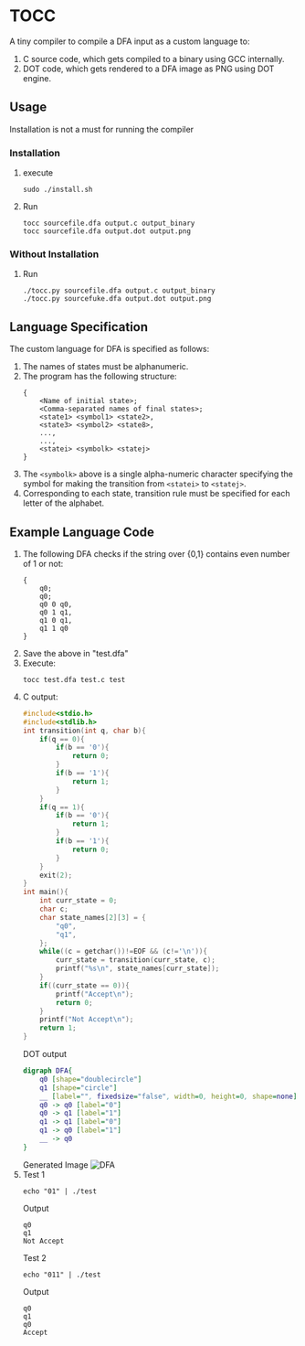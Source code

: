 # TOCC
A tiny compiler to compile a DFA input as a custom language to:
1. C source code, which gets compiled to a binary using GCC internally.
2. DOT code, which gets rendered to a DFA image as PNG using DOT engine.

## Usage
Installation is not a must for running the compiler

### Installation
1. execute
   ```
   sudo ./install.sh
   ```
2. Run
   ```
   tocc sourcefile.dfa output.c output_binary
   tocc sourcefile.dfa output.dot output.png
   ```

### Without Installation
1. Run
   ```
   ./tocc.py sourcefile.dfa output.c output_binary
   ./tocc.py sourcefuke.dfa output.dot output.png
   ```

## Language Specification
The custom language for DFA is specified as follows:
1. The names of states must be alphanumeric.
2. The program has the following structure:
   ```
   {
	   <Name of initial state>;
	   <Comma-separated names of final states>;
	   <state1> <symbol1> <state2>,
	   <state3> <symbol2> <state8>,
	   ...,
	   ...,
	   <statei> <symbolk> <statej>
   }
   ```
3. The ```<symbolk>``` above is a single alpha-numeric character specifying the symbol for making the transition from ```<statei>``` to ```<statej>```.
4. Corresponding to each state, transition rule must be specified for each letter of the alphabet.

## Example Language Code
1. The following DFA checks if the string over {0,1} contains even number of 1 or not:
	```
	{
		q0;
		q0;
		q0 0 q0,
		q0 1 q1,
		q1 0 q1,
		q1 1 q0
	}
	```
2. Save the above in "test.dfa"
3. Execute:
   ```
   tocc test.dfa test.c test
   ```
4. C output:
   ```C
   #include<stdio.h>
   #include<stdlib.h>
   int transition(int q, char b){
	   if(q == 0){
		   if(b == '0'){
			   return 0;
		   }
		   if(b == '1'){
			   return 1;
		   }
	   }
	   if(q == 1){
		   if(b == '0'){
			   return 1;
		   }
		   if(b == '1'){
			   return 0;
		   }
	   }
	   exit(2);
   }
   int main(){
	   int curr_state = 0;
	   char c;
	   char state_names[2][3] = {
		   "q0",
		   "q1",
	   };
	   while((c = getchar())!=EOF && (c!='\n')){
		   curr_state = transition(curr_state, c);
		   printf("%s\n", state_names[curr_state]);
	   }
	   if((curr_state == 0)){
		   printf("Accept\n");
		   return 0;
	   }
	   printf("Not Accept\n");
	   return 1;
   }
   ```
   DOT output
   ```dot
   digraph DFA{
	   q0 [shape="doublecircle"]
	   q1 [shape="circle"]
	   __ [label="", fixedsize="false", width=0, height=0, shape=none]
	   q0 -> q0 [label="0"]
	   q0 -> q1 [label="1"]
	   q1 -> q1 [label="0"]
	   q1 -> q0 [label="1"]
	   __ -> q0
   }
   ```
   Generated Image
   ![DFA](https://i.imgur.com/v9PH3ld.png)
5. Test 1
   ```
   echo "01" | ./test
   ```
   Output
   ```
   q0
   q1
   Not Accept
   ```
   Test 2
   ```
   echo "011" | ./test
   ```
   Output
   ```
   q0
   q1
   q0
   Accept
   ```
